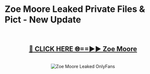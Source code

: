 # Zoe Moore Leaked Private Files & Pict - New Update
<br>
<div align="center">
<h2><a href="https://mediafilles.blogspot.com/?title=Zoe_Moore" rel="nofollow">🔴 CLICK HERE 🌐==►► Zoe Moore</a></h2>
<br>
<a href="https://mediafilles.blogspot.com/?title=Zoe_Moore" rel="nofollow" data-target="animated-image.originalLink"><img src="https://i.ibb.co.com/WyWwxjT/player-gif2.gif" alt="Zoe Moore Leaked OnlyFans" style="max-width: 100%; display: inline-block;" data-target="animated-image.originalImage"></a>
</div>
<br>